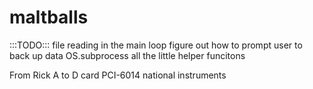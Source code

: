 # maltballs

:::TODO:::
	file reading in the main loop
	figure out how to prompt user to back up data 
		OS.subprocess 
	all the little helper funcitons

From Rick
	A to D card PCI-6014 national instruments